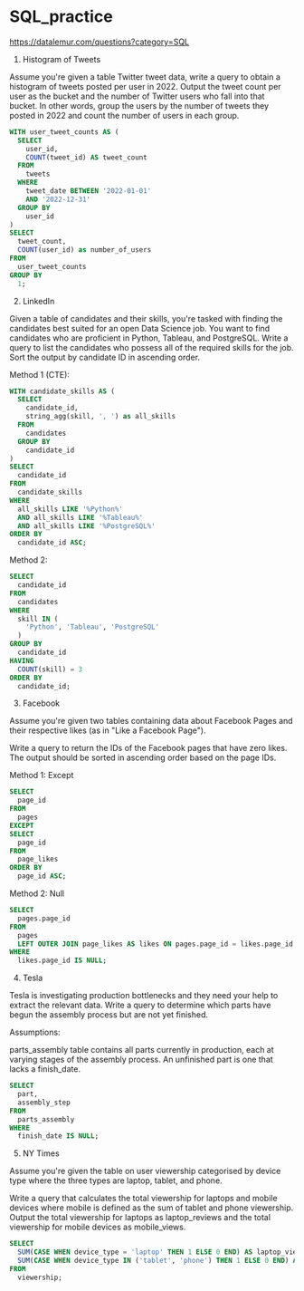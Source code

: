 # SQL_practice

https://datalemur.com/questions?category=SQL

1. Histogram of Tweets

Assume you're given a table Twitter tweet data, write a query to obtain a histogram of tweets posted per user in 2022. Output the tweet count per user as the bucket and the number of Twitter users who fall into that bucket.
In other words, group the users by the number of tweets they posted in 2022 and count the number of users in each group.

``` sql
WITH user_tweet_counts AS (
  SELECT 
    user_id, 
    COUNT(tweet_id) AS tweet_count 
  FROM 
    tweets 
  WHERE 
    tweet_date BETWEEN '2022-01-01' 
    AND '2022-12-31' 
  GROUP BY 
    user_id
) 
SELECT 
  tweet_count, 
  COUNT(user_id) as number_of_users 
FROM 
  user_tweet_counts 
GROUP BY 
  1;
```


2. LinkedIn

Given a table of candidates and their skills, you're tasked with finding the candidates best suited for an open Data Science job. You want to find candidates who are proficient in Python, Tableau, and PostgreSQL.
Write a query to list the candidates who possess all of the required skills for the job. Sort the output by candidate ID in ascending order.

Method 1 (CTE):
``` sql
WITH candidate_skills AS (
  SELECT 
    candidate_id, 
    string_agg(skill, ', ') as all_skills 
  FROM 
    candidates 
  GROUP BY 
    candidate_id
) 
SELECT 
  candidate_id 
FROM 
  candidate_skills 
WHERE 
  all_skills LIKE '%Python%' 
  AND all_skills LIKE '%Tableau%' 
  AND all_skills LIKE '%PostgreSQL%' 
ORDER BY 
  candidate_id ASC;
```

Method 2:
``` sql
SELECT 
  candidate_id 
FROM 
  candidates 
WHERE 
  skill IN (
    'Python', 'Tableau', 'PostgreSQL'
  ) 
GROUP BY 
  candidate_id 
HAVING 
  COUNT(skill) = 3 
ORDER BY 
  candidate_id;
```


3. Facebook

Assume you're given two tables containing data about Facebook Pages and their respective likes (as in "Like a Facebook Page").

Write a query to return the IDs of the Facebook pages that have zero likes. The output should be sorted in ascending order based on the page IDs.

Method 1: Except
``` sql
SELECT 
  page_id 
FROM 
  pages 
EXCEPT 
SELECT 
  page_id 
FROM 
  page_likes 
ORDER BY 
  page_id ASC;
```

Method 2: Null
``` sql
SELECT 
  pages.page_id 
FROM 
  pages 
  LEFT OUTER JOIN page_likes AS likes ON pages.page_id = likes.page_id 
WHERE 
  likes.page_id IS NULL;
```

4.  Tesla

Tesla is investigating production bottlenecks and they need your help to extract the relevant data. Write a query to determine which parts have begun the assembly process but are not yet finished.

Assumptions:

parts_assembly table contains all parts currently in production, each at varying stages of the assembly process.
An unfinished part is one that lacks a finish_date.

``` sql
SELECT 
  part, 
  assembly_step 
FROM 
  parts_assembly 
WHERE 
  finish_date IS NULL;
```

5. NY Times

Assume you're given the table on user viewership categorised by device type where the three types are laptop, tablet, and phone.

Write a query that calculates the total viewership for laptops and mobile devices where mobile is defined as the sum of tablet and phone viewership. Output the total viewership for laptops as laptop_reviews and the total viewership for mobile devices as mobile_views.

``` sql
SELECT 
  SUM(CASE WHEN device_type = 'laptop' THEN 1 ELSE 0 END) AS laptop_views, 
  SUM(CASE WHEN device_type IN ('tablet', 'phone') THEN 1 ELSE 0 END) AS mobile_views 
FROM 
  viewership;
```

